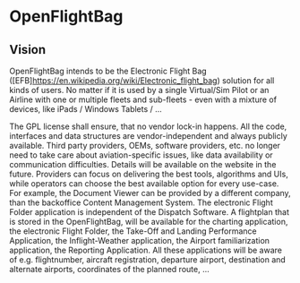 # OpenFlightBag

## Vision

OpenFlightBag intends to be the Electronic Flight Bag ([EFB]<https://en.wikipedia.org/wiki/Electronic_flight_bag>) solution for all kinds of users. No matter if it is used by a single Virtual/Sim Pilot or an Airline with one or multiple fleets and sub-fleets - even with a mixture of devices, like iPads / Windows Tablets / ...

The GPL license shall ensure, that no vendor lock-in happens. All the code, interfaces and data structures are vendor-independent and always publicly available. Third party providers, OEMs, software providers, etc. no longer need to take care about aviation-specific issues, like data availability or communication difficulties. Details will be available on the website in the future. Providers can focus on delivering the best tools, algorithms and UIs, while operators can choose the best available option for every use-case. For example, the Document Viewer can be provided by a different company, than the backoffice Content Management System. The electronic Flight Folder application is independent of the Dispatch Software. A flightplan that is stored in the OpenFlightBag, will be available for the charting application, the electronic Flight Folder, the Take-Off and Landing Performance Application, the Inflight-Weather application, the Airport familiarization application, the Reporting Application. All these applications will be aware of e.g. flightnumber, aircraft registration, departure airport, destination and alternate airports, coordinates of the planned route, ...
